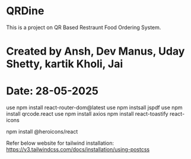 # QRDine
This is a project on QR Based Restraunt Food Ordering System.

# Created by Ansh, Dev Manus, Uday Shetty, kartik Kholi, Jai

# Date: 28-05-2025
use npm install react-router-dom@latest 
use npm instsall jspdf
use npm install qrcode.react
use npm install axios
npm install react-toastify react-icons

npm install @heroicons/react



Refer below website for tailwind installation: https://v3.tailwindcss.com/docs/installation/using-postcss